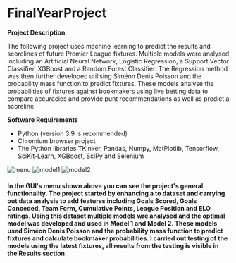 # FinalYearProject


**Project Description**

The following project uses machine learning to predict the results and scorelines of future Premier League fixtures. Multiple models were analysed including an Artificial Neural Network, Logistic Regression, a Support Vector Classifier, XGBoost and a Random Forest Classifier. The Regression method was then further developed utilising Siméon Denis Poisson and the probability mass function to predict fixtures. These models analyse the probabilities of fixtures against bookmakers using live betting data to compare accuracies and provide punt recommendations as well as predict a scoreline.

**Software Requirements**

- Python (version 3.9 is recommended)
- Chromium browser project
- The Python libraries TKinker, Pandas, Numpy, MatPlotlib, Tensorflow, SciKit-Learn, XGBoost, SciPy and Selenium

![menu](https://user-images.githubusercontent.com/43520641/117599176-35e32000-b141-11eb-87f5-36abcfa914ee.PNG)
![model1](https://user-images.githubusercontent.com/43520641/117600802-93c53700-b144-11eb-863d-6e3b0497a21e.PNG)
![model2](https://user-images.githubusercontent.com/43520641/117600807-9889eb00-b144-11eb-9ce8-5fbeb83ae6e5.PNG)


#### In the GUI's menu shown above you can see the project's general functionality. The project started by enhancing a to dataset and carrying out data analysis to add features including Goals Scored, Goals Conceded, Team Form, Cumulative Points, League Position and ELO ratings. Using this dataset multiple models wre analysed and the optimal model was developed and used in Model 1 and Model 2. These models used Siméon Denis Poisson and the probability mass function to predict fixtures and calculate bookmaker probabilities. I carried out testing of the models using the latest fixtures, all results from the testing is visible in the Results section.
